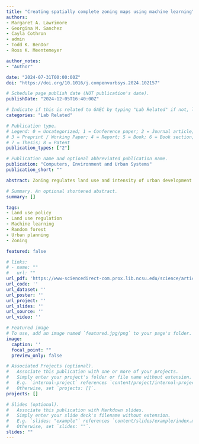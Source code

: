 ```yaml
---
title: "Creating spatially complete zoning maps using machine learning"
authors:
- Margaret A. Lawrimore
- Georgina M. Sanchez
- Cayla Cothron
- admin
- Todd K. BenDor
- Ross K. Meentemeyer

author_notes:
- "Author"

date: "2024-07-31T00:00:00Z"
doi: "https://doi.org/10.1016/j.compenvurbsys.2024.102157"

# Schedule page publish date (NOT publication's date).
publishDate: "2024-12-05T16:40:00Z"

# Indicate if this is related to GAEC by typing "Lab Related" if not, leave blank
categories: "Lab Related" 

# Publication type.
# Legend: 0 = Uncategorized; 1 = Conference paper; 2 = Journal article;
# 3 = Preprint / Working Paper; 4 = Report; 5 = Book; 6 = Book section;
# 7 = Thesis; 8 = Patent
publication_types: ["2"]

# Publication name and optional abbreviated publication name.
publication: "Computers, Environment and Urban Systems"
publication_short: ""

abstract: Zoning regulates land use and intensity of urban development at the county and municipal level in the United States, promoting economic growth, community health, and environmental preservation. However, limited availability of zoning data at scale hinders regional assessments of regulations and coordinated resilience planning efforts. In this study, we developed an open-source, replicable, and transferable framework to predict spatially complete zoning in areas where zoning information is publicly unavailable. We applied a Hierarchical Random Forest algorithm to predict multilevel zoning districts, including three core districts (residential, non-residential, mixed use) and 13 sub-districts. To mimic real-world data accessibility challenges, we evaluated two models: one filling gaps within a county (within-county) and the other extrapolating for counties with no available data (between-county). We tested our models statewide in North Carolina (NC), USA, and developed the State's first comprehensive zoning map. We found strong predictive performance for our within-county model (∼99% accuracy; macro averaged F1 score of ∼0.97) irrespective of district breakdown (i.e., core and sub). However, our between-county model performance was lower and varied depending on the training counties sampled and the district breakdown considered (19–90% accuracy; macro averaged F1 score of 0.105–0.451). Our framework provides spatially complete zoning maps for previously inaccessible locations, enabling researchers and planners to conduct large-scale comprehensive zoning assessments.

# Summary. An optional shortened abstract.
summary: []

tags:
- Land use policy
- Land use regulation
- Machine learning
- Random forest
- Urban planning
- Zoning

featured: false

# links:
# - name: ""
#   url: ""
url_pdf: 'https://www-sciencedirect-com.prox.lib.ncsu.edu/science/article/pii/S0198971524000863/pdfft?md5=7daed9abb061f1175b558db182628fc0&pid=1-s2.0-S0198971524000863-main.pdf'
url_code: ''
url_dataset: ''
url_poster: ''
url_project: ''
url_slides: ''
url_source: ''
url_video: ''

# Featured image
# To use, add an image named `featured.jpg/png` to your page's folder. 
image:
  caption: ''
  focal_point: ""
  preview_only: false

# Associated Projects (optional).
#   Associate this publication with one or more of your projects.
#   Simply enter your project's folder or file name without extension.
#   E.g. `internal-project` references `content/project/internal-project/index.md`.
#   Otherwise, set `projects: []`.
projects: []

# Slides (optional).
#   Associate this publication with Markdown slides.
#   Simply enter your slide deck's filename without extension.
#   E.g. `slides: "example"` references `content/slides/example/index.md`.
#   Otherwise, set `slides: ""`.
slides: ""
---
```


